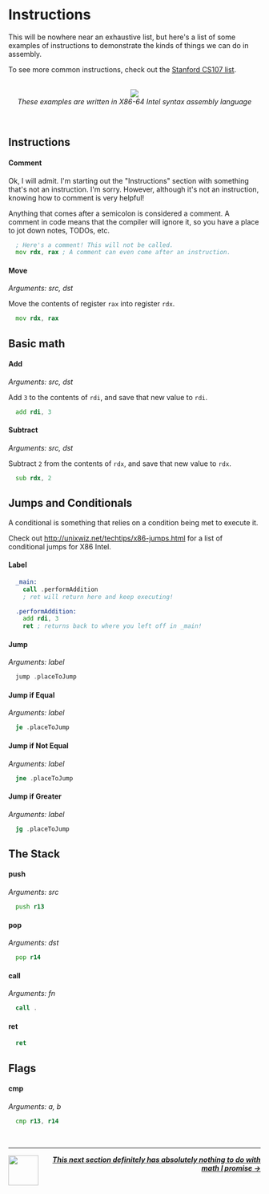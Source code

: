 # Instructions

This will be nowhere near an exhaustive list, but here's a list of some examples of instructions to demonstrate the kinds of things we can do in assembly.

To see more common instructions, check out the [Stanford CS107 list](https://web.stanford.edu/class/archive/cs/cs107/cs107.1222/guide/x86-64.html#common-instructions).

<p align="center">
  <br />
  <img src="https://cloud-qfs0iybrc-hack-club-bot.vercel.app/0screen_shot_2022-06-01_at_3.42.35_pm.png">
  <br />
  <span>
    <em>
      These examples are written in X86-64 Intel syntax assembly language
    </em>
  </span>
</p>
<br />

## Instructions

#### Comment

Ok, I will admit. I'm starting out the "Instructions" section with something that's not an instruction. I'm sorry. However, although it's not an instruction, knowing how to comment is very helpful!

Anything that comes after a semicolon is considered a comment. A comment in code means that the compiler will ignore it, so you have a place to jot down notes, TODOs, etc.

```asm
  ; Here's a comment! This will not be called.
  mov rdx, rax ; A comment can even come after an instruction.
```

#### Move
_Arguments: src, dst_

Move the contents of register `rax` into register `rdx`.

```asm
  mov rdx, rax
```

## Basic math

#### Add
_Arguments: src, dst_

Add `3` to the contents of `rdi`, and save that new value to `rdi`.

```asm
  add rdi, 3
```

#### Subtract
_Arguments: src, dst_

Subtract `2` from the contents of `rdx`, and save that new value to `rdx`.

```asm
  sub rdx, 2
```

## Jumps and Conditionals

A conditional is something that relies on a condition being met to execute it.

Check out http://unixwiz.net/techtips/x86-jumps.html for a list of conditional jumps for X86 Intel.

#### Label

```asm
  _main:
    call .performAddition
    ; ret will return here and keep executing!

  .performAddition:
    add rdi, 3
    ret ; returns back to where you left off in _main!
```

#### Jump
_Arguments: label_

```asm
  jump .placeToJump
```

#### Jump if Equal
_Arguments: label_

```asm
  je .placeToJump
```

#### Jump if Not Equal
_Arguments: label_

```asm
  jne .placeToJump
```

#### Jump if Greater
_Arguments: label_

```asm
  jg .placeToJump
```

## The Stack

#### push
_Arguments: src_

```asm
  push r13
```

#### pop
_Arguments: dst_

```asm
  pop r14
```

#### call
_Arguments: fn_

```asm
  call .
```

#### ret

```asm
  ret
```

## Flags

#### cmp
_Arguments: a, b_

```asm
  cmp r13, r14
```

<br />

---

<a href="/guide/writing-code/registers.md">
  <picture>
    <source media="(prefers-color-scheme: dark)" srcset="https://cloud-5aq8uo1rv-hack-club-bot.vercel.app/0backd.png">
    <img align="left" width="60" src="https://cloud-5v3nvbscw-hack-club-bot.vercel.app/0backl.png" />
  </picture>
</a>

<p align="right">
  <em>
    <b>
      <a href="/guide/math/number-systems.md">
        This next section definitely has absolutely nothing to do with math I promise →
      </a>
    </b>
  </em>
</p>
